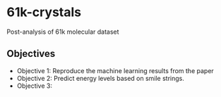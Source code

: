# 61k-crystals
Post-analysis of 61k molecular dataset

## Objectives

* Objective 1: Reproduce the machine learning results from the paper
* Objective 2: Predict energy levels based on smile strings.
* Objective 3:
